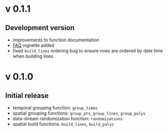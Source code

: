# v 0.1.1

## Development version

* improvements to function documentation
* [FAQ](https://spatsoc.gitlab.io/articles/faq.html) vignette added
* fixed `build_lines` ordering bug to ensure rows are ordered by date time when building lines


# v 0.1.0 

## Initial release

* temporal grouping function: `group_times`
* spatial grouping functions: `group_pts`, `group_lines`, `group_polys`
* data-stream randomization function: `randomizations`
* spatial build functions: `build_lines`, `build_polys`
